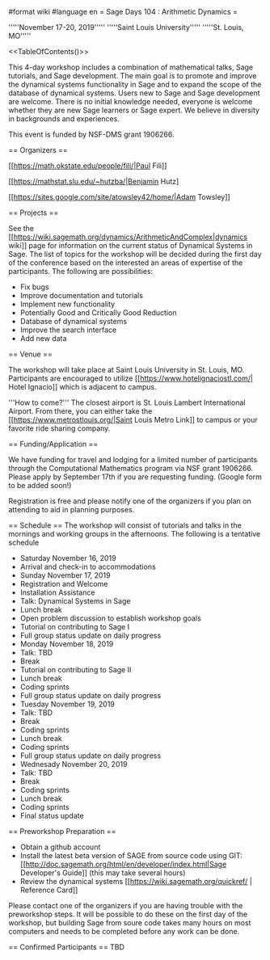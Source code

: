 #format wiki
#language en
= Sage Days 104 : Arithmetic Dynamics =

'''''November 17-20, 2019'''''
'''''Saint Louis University'''''
'''''St. Louis, MO'''''

<<TableOfContents()>>

This 4-day workshop includes a combination of mathematical talks, Sage tutorials, and Sage development. The main goal is to promote and improve the dynamical systems functionality in Sage and to expand the scope of the database of dynamical systems. Users new to Sage and Sage development are welcome. There is no initial knowledge needed, everyone is welcome whether they are new Sage learners or Sage expert. We believe in diversity in backgrounds and experiences.

This event is funded by NSF-DMS grant 1906266.

== Organizers ==

[[https://math.okstate.edu/people/fili/|Paul Fili]]

[[https://mathstat.slu.edu/~hutzba/|Benjamin Hutz]

[[https://sites.google.com/site/atowsley42/home/|Adam Towsley]]

== Projects ==

See the [[https://wiki.sagemath.org/dynamics/ArithmeticAndComplex|dynamics wiki]] page for information on the current status of Dynamical Systems in Sage. The list of topics for the workshop will be decided during the first day of the conference based on the interested an areas of expertise of the participants. The following are possibilities:

- Fix bugs
- Improve documentation and tutorials
- Implement new functionality
 - Potentially Good and Critically Good Reduction
- Database of dynamical systems
 - Improve the search interface
 - Add new data


== Venue ==

The workshop will take place at Saint Louis University in St. Louis, MO. Participants are encouraged to utilize [[https://www.hotelignaciostl.com/| Hotel Ignacio]] which is adjacent to campus.

'''How to come?''' The closest airport is St. Louis Lambert International Airport. From there, you can either take the [[https://www.metrostlouis.org/|Saint Louis Metro Link]] to campus or your favorite ride sharing company.

== Funding/Application ==

We have funding for travel and lodging for a limited number of participants through the Computational Mathematics program via NSF grant 1906266. Please apply by September 17th if you are requesting funding. (Google form to be added soon!)

Registration is free and please notify one of the organizers if you plan on attending to aid in planning purposes.

== Schedule ==
The workshop will consist of tutorials and talks in the mornings and working groups in the afternoons. The following is a tentative schedule

- Saturday November 16, 2019
 - Arrival and check-in to accommodations
- Sunday November 17, 2019
 - Registration and Welcome
 - Installation Assistance
 - Talk: Dynamical Systems in Sage
 - Lunch break
 - Open problem discussion to establish workshop goals
 - Tutorial on contributing to Sage I
 - Full group status update on daily progress
- Monday November 18, 2019
 - Talk: TBD
 - Break
 - Tutorial on contributing to Sage II
 - Lunch break
 - Coding sprints
 - Full group status update on daily progress
- Tuesday November 19, 2019
 - Talk: TBD
 - Break
 - Coding sprints
 - Lunch break
 - Coding sprints
 - Full group status update on daily progress
- Wednesady November 20, 2019
 - Talk: TBD
 - Break
 - Coding sprints
 - Lunch break
 - Coding sprints
 - Final status update

== Preworkshop Preparation == 

- Obtain a github account
- Install the latest beta version of SAGE from source code using GIT: [[http://doc.sagemath.org/html/en/developer/index.html|Sage Developer's Guide]] (this may take several hours)
- Review the dynamical systems [[https://wiki.sagemath.org/quickref/ | Reference Card]]

Please contact one of the organizers if you are having trouble with the preworkshop steps. It will be possible to do these on the first day of the workshop, but building Sage from soure code takes many hours on most computers and needs to be completed before any work can be done.


== Confirmed Participants ==
TBD
